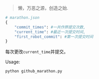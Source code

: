 > 懒，万恶之源，创造之始.

```python
# marathon.json
{
    "commit_times": #一共作弊提交次数,
    "current_time": #最近一次提交时间,
    "first_robot_commit": #第一次提交时间
}
```

每次更改`current_time`并提交。

Usage:
```python
python github_marathon.py
```

